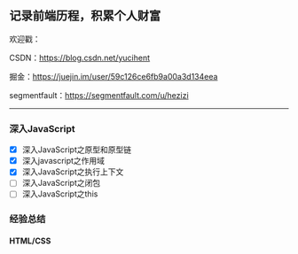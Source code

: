 ## 记录前端历程，积累个人财富


欢迎戳：

CSDN：https://blog.csdn.net/yucihent

掘金：https://juejin.im/user/59c126ce6fb9a00a3d134eea

segmentfault：https://segmentfault.com/u/hezizi

---

### 深入JavaScript
- [x] 深入JavaScript之原型和原型链
- [x] 深入javascript之作用域
- [x] 深入JavaScript之执行上下文
- [ ] 深入JavaScript之闭包
- [ ] 深入JavaScript之this

### 经验总结

#### HTML/CSS
